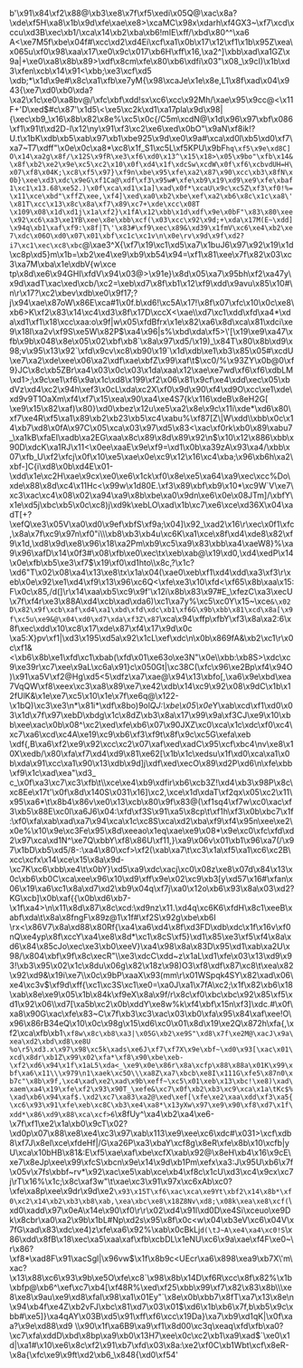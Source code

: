 b'\x91\x84\xf2\x88@\xb3\xe8\x7f\xf5\xedi\x05Q@\xac\x8a?\xde\xf5H\xa8\x1b\x9d\xfe\xae\xe8>\xcaMC\x98x\xdarh\xf4GX3~\xf7\xcd\xccu\xd3B\xec\xb1/\xca\x14\xb2\xba\xb6!mIE\xff/\xbd\x80^^\xa6 A<\xe7M5f\xbe\x04f#\xcc\xd2\xd4Ei\xcf\xa1\x0b\x17\x12\xf1\x1b\x95Z\xea\x065u\xf0\x98\xaa\x17\xe0\x9c\x017\xb6H\xff\x16,\xa2^]\xbb\xad\xa1GZ\x9a|+\xe0\xa8\x8b\x89>\xdf\x8cm\xfe\x80\xb6\xdfi\x03"\x08_\x9cI)\x1b\xd3\xfen\xcb\x14\x91<\xbb;\xe3\xcf\xd5 \xdb;*\x1d\x9e#\x8c\xa1\xfb\xe7yM{\x98\xcaJe\x1e\x8e,L1\x8f\xad\x04\x943{\xe7\xd0\xb0\xda?\xa2\x1c\xe0\xa8bv@/\xfc\xbf\xdd!sx\xc6\xcc\x92Mh/\xae\x95\x9cc@<\x11F+\'D\xed$#c\x87\'\x1d5\\<\xe5\xc2k\xd1\xa17pla\x9d\x98|{\xec\xb9_\x16\x8b\x82\x8e%\xc5\x0c{/C5m\xcdN@\x1d\x96\x97\xbf\x086\xf1\x91\t\xd2D-l\x12\ny\x91\xf3\xc2\xe6\xed\x0bO"\x9aN\xf8ik!?U.t\x1bK\xdb\xb5\xab\x97\xb1\xbe925\x9d\xe0\x9a#\xca\xd0l\xb5\xd0\xf7\xa7~T7\xdff"\x0e\x0c\xa8*\xc8\x1f_S1\xc5L\xf5KPU\x9bF`hq\xf5\x9e\xd8C]O\x14\xa2g\x8f/\x12S\x9fR\xe3\xf6\xd0\x13^\x15\x18>\x05\x9bo"\xfb\x14&\x8f\xb2\xe2\x9e\xc5\xc2\x10\x0f\xd4\x1f\xdcSw\xcdW\x0f\xf6\xcbvdUH=H\x07\xf8\x04K;\xc8\xf5\x97}\xf9n\xbe\x95\xfe\xa2\x87\x90\xcc\xb3\x8fN\x0b}\xee\xd3\xdc\x9eG\xf1Ca@\xdf\xf3\x95w#\xfe\xb9\x19\xd9\xe9\xfe\xbaf1\xc1\x13.68\xe52.)\x0f\xca\xd1\x1a]\xad\x0f*\xcaU\x9c\xc5Z\xf3\xf0!%=\x11\xce\xbd"\xffZ\xee,\xf4]\xed\xa0\xb2\xbe\xef\xa2\xb6\x8c\x1c\xa8\'\x81T\xcc\x13\x8c\x8a\xf7\x89\xc7+\xde\xcc\x08T \x109\x08\x1d\xd1j\x1a\xf2}\x1fA\x12\xbb\x1d\xdf\x9e\x0bF"\x83\x80\xee\x92\xc6\xa3\xe1YB\xee\x8e\xbb\xcf(\x03\xcc\x92\x9d;+\xda\x17M(E~\xdd]\x94q\xb1\xaf\xf9:\x8f|T\'\x83#\xf9\xec\x89&\xd39\x1fmV\xc6\xe4\xb2\xe7\xdc\x06O\xd0\x07\x01\xbf\xc1c\xc1v\n\x0e\rv\x9d\x9f\xd2?i7\xc1\xec\xc8\xbc`@\xae3^X{\xf7\x19\xc1\xd5\xa7\x1buJ6\x97\x92\x19\x1d\xc8p\xd5}m\x1b=\xb2\xe4\xe9\xb9\xb54\x94=\xf1\x81\xee\x7f\x82\x03\xc3\xa7M\xba\x1e\xdbV{w\xce tp\x8d\xe6\x94GHI\xfdV\x94\x03@>\x91e}\x8d\x05\xa7\x95bh\xf2\xa47y\x9d\xadT\xac\xed\xcb/\xc2=\xeb\xd7\x8f\xb1\x12\xf9\xdd\x9avu\x85\x10#\n\r\x17?\xc2\xbev\xdb\xe0\x9f17;?j\x94\xae\x87oW\x86E\xca#1\x0f.b\xd6!\xc5A\x17!\x8f\x07\xfc\x10\x0c\xe8\xb6>K\xf2\x83\x14\xc4\xd3\x8f\x17D\xccX<\xae\\\xd7\xc1\xdd\xfd\xa4*\xda\xd1\xf1\x18\xcc\xaa:o\x9f|w\x05\xfdBfrx\x1e\x82\xa6\x8d\xca\x81\xdci\xe9\x18I\xa2v\xf9S\xe5W\x82P$\xa4\x96|s%\xbd\xda\xf5>\'[\x19\xe9\xa47\xfb\x9b\x048\x8e\x05\x02\xbf\xb8`\x8a\x97\xd5/\x19)_\x84T\x80\x8b\xd9\x98;v\x95\x13\x92`\xfd\x9cv\xc8\xb90\x19`\x1d\xdb\xe1\xb3\x85\x05#\xcdU\xe7\xa2\xde\xee\x06\xa2\xdf\xae\xbfZ\x99\xaf\t$\xc0/%\x93ZY\x0b@0\xf9}JC\x8c\xb5ZBr\xa4\x03\x0c\x03\x1da\xaa\x12\xae\xe7wd\xf6\xf6\xdbLM\xd1>;\x9c\xe1\xf6\x9a\x1c\xd8\x199\xf2\x06\x81\x9cf\xe4\xdd\xec\x05\xbdVz\xd4\xc2\x94h\xef3\x0cL\xda\xc2X\xf0\x9d\x90\xf4\xd9O\xcc\xe1\xde\xd9v9T1OaXm\xf4\xf7\x15\xea\x90\xa4\xe4S7{k\x116\xdeB\x8eH2G[ \xe9\x15\x82\xaf)\x80}\xd0\xbez\x12u\xe5\xa2\x8e\x9c\x11i\xde*\xd6\x80\xf7\xe4R\xf5\xa1\x89\xb2\xb23\xb5\xc4\xabu%\xf87[Z\\|W\xdd\\\xbb\x0c\x14\xb7\xd8\x0fA\x97C\x05\xca\x03\x97\xd5\x83<\xac\xf0rk\xb0\x89\xabu7_\xa1kB\xfaEl\xadb\xa2EG\xaa\x8c\x89\x8d\x89\x92\n$\x10\x12\x886\xbb\x90D\xdcK\xa1RJ\x11<\x0ee\xaaE\x9e\xf9=\xd1\x0b\xa39zA\x93\xa4/\xbb\x07\xfb_U\xf2\xfcj\x0f\x10\xe5\xae\x0e\xc9\x12\x16\xc4\xba;\x96\xb6h\xa2\xbf-]C{i\xd8\x0b\xd4E\x01-\xdd\x1e\xc2H\xae\x9cx\xe0\xe6\x1ck\xf0\x8e\xe5\xa64\xa9\xec\xcc%Do\xde\x88\x8d\xc4\x11Hc<\x99w\x1d80E.\xf3\x89\xbf\xb9\x10*\xc9W`V\xe7\xc3\xac\xc4\x08\x02\xa94\xa9\x8b\xbe\xa0\x9dn\xe6\x0e\x08JTm]/\xbfY\x1e\xd5j\xbc\xb5\x0c\xc8)j\xd9k\xebLO\xad\x1b\xc7\xe6\xce\xd36X\x04\xadT[+?\xefQ\xe3\x05V\xa0\xd0\x9ef\xbfS\xf9a;\x04]\x92_\xad2\x16\r\xec\x0f1\xfc,\x8a\x7f\xc9\x97n\xf0"i\\\xb8\xb3\xb4u\xc6K\xa1\xce\x8f\xd4\xde8\x82\xf9\x1d,\xd8\x9d\xe8\x96\x18\xa2Pm\xb9\xc5\xa9\x83\xbb\xa4\xaeW8}%\xa9\x96\xafD\x14\x0f3#\x08\xfb\xe0\xec\tx\xeb\xab@\x19\xd0,\xd4\xedP\x14\x0e\xfb\xb5\xe3\xf7$\x19\xf0\xd1hto\\\x8c,?\x1c?\xd6"T\x02\x08\xa4\x13\xe8\tx\x1a\x04(\xae0\xeb\xf1\xd4\xdd\xa3\xf3\r\xeb\x0e\x92\xe1\xd4\xf9\x13\x96\xc6Q<\xfe\xe3\x10\xfd<\xf65\x8b\xaa\x15:F\x0c\x85,/d(]\r\x14\xaa\xb5\xc9\x9f\'\x12i\x8b\x83\x97#E_\xfezC\xa3\xecU\x7f\xf4r\xe3\x88A\xd4\xcb\xad\xda6)\xc1\xa7y%\xc5\xc0Y\x15~\xce`&\x02D\x82\x9f\xcb\xaf\xd4\xa1\xbd\xfd\xdc\xb1\xf6G\x9b\xbb\x81\xcd\x8a[\x9f\xc5u\xe9&@\x04\xd0\xd7\xda\xf3Z\x87`\xca\x94\xffp\xfbY\xf3\x8a\xa2:6\x8f\xec\xdd\x10\xc8\x17\xde\x87\xf4\x17\x9d\x0c \xa5:X}pv\xf1|\xd3\x195\xd5a\x92\x1cL\xef\xdc\n\x0b\x869fA&\xb2\xc1\r\x0c\xf1&<\xb6\x8b\xe1\xfd\xc1\xbab(\xfd\x01\xe63o\xe3N"\x0e\\\xbb:\xb8S>\xdc\xc9\xe39r\xc7\xee\x9aL\xc6a\x91}c\x050Gt|\xc38C(\xfc\x96\xe2Bp\xf4\x94O)\x91\xa5V\xf2@Hg\xd5<5\xdfz\xa7\xae@\x94\x13\xbfo[,\xa6\x9e\xbd\xea7VqQW\xf8\xeex\xc3\xa8\x89\xe7\xe42\xdb\x14\xc9\x92\x08\x9dC\x1b\x12fUlK&\x1e\xe7\xc5\x10\x1e\x7f\xe6q@\x122-\x1bQ)\xc3\xe3\n*\x81i*\xdf\x8bo)9ol*QJ:\xbe\x05\x0e*Y\xab\xcd\xf1\xd0\x03\x1d\x7f\x97\xebD\xbdg\x1c\x8dZ\xb3\x8a\x17\x99\x9a\xf3CJ\xe9\x10\xbb\xee\xac\x0b\x08^\xc2\xed\xfe\xb6\x07\x90JXZ\xc0\xca\x1c\xdc\xf0\xc4\xc7\xa6\xcd\xc4A\xe19\xc9\xb6\xf3\xf9t\x8f\x9c\xc5G\xefa\xeb \xdf{,B\xa6\xf2\xe9\x92\xcc\xc2\x07\xaf\xed\xadC\x95\xcf\xbc4\nv\xe8\x10X\xedb/\x80\xfa\xf7\xd4\xd9\x81\xe62[\x1b\x1c\xedsu\x1f\xd0\xca\xa1\x0b\xda\x91\xcc\xa1\x90\x13\xdb\x9d]j\xdf\xed\xecO\x89\xd2P\xd6\n\xfe\xbb\xf9\x1c\xad\xea"\xd3_ c_\x0f\xa3\xc7\xc3\xfb\t\\\xce\xe4\xb9\xdfir\xb6\xcb3Z!\xd4\xb3\x98P\x8c\xc8Ee\x17t\'\x0f\x8d\x140S\x031\x16]\xc2,\xce\x1d\xdaT\xf2qx\x05\xc2\x11\x95\xa6*\t\x8b4\x86v\xe0\x13\xcb\x80\x9f\x83@(\xf1sq4\xf7w\xc0\xac\xf3\xb5\x88E\xc0l\xa6J6\x04:\xfd\xf3S\x91\xa5\x8cp\t\xf1h\xf3\x0b\xbc7\x1f:\xf0\xfa\xab\xad\xa7\x94\xca\x1c\xc8S\xca\xd2\xba\xf9\xf4\x95n\xee\xe2\x0e%\x10\x9e\xc3Fe\x95\x8d\xeeao\x1eq\xae\xe9\x08*\x9e\xc0\xfc\xfd\xd2\x97\xca\xd1N^\xe7Q\xbbY\xf8\x86U\xf11,}\xa9\x06v\x01\xb1\x96\xa7(/\x97\x1bD\xb5\xd5/8-:\xa4\x80\xcf>\xf2(\xab\xa7\t\xc3\x1a\xf5\xa1\xc6\xc2B\xcc\xcfx\x14\xce\x15\x8a\x9d-\xc7K\xc6\xbb\xe4\t\x0bY}\xd5\xa9\xdc\xacj\xc0\x08z\xe8\x07d\x84\x13\x0c\xb6\xb0C\xca\xee\x96\x10\xd9\xff\x9e\x02\xc9\xb3[y\xd57\x16#\xfan\x06\x19\xa6\xc1\x8a\xd7\xd2\xb9\x04q\xf7j\xa0\x12o\xb6\x93\x8a\x03\xd2?KG\xcb]\x0b\xaf{{\x0b\xd6\xb7-\x1f\xa4>\n\x11\x8d\x87\x8c\xcd:\xd9nz\x11.\xd4q\xc6K6\xfdH\x8c1\xeeB\xabf\xda\t\x8a\x8fngF\x89z@1\x1f#\xf2S\x92g\xbe\xb6I \rx<\x86V7\x8a\xd88\x80Rf{\xa4\xa6\xd4\x8f\xd3FD\xdb\xdc\x1f\x16v\xf0 nQ\xe4yp\x8f\xccY\xa4\xe8\x8d*\xc1\x8cS\xf5}\xd1\x85\xe3\xf5\xf4\x8a\xd6\x84\x85cJo\xec\xe3\xb0\xeeV}\xa4\x98\x8a\x83D\x95\xd1\xab\xa2U\x98/\x804\xbf\x9f\x8c\xecR"\\\xe3\xdcC\xdd~z\x1aL\xd1\xfe\x03\x13\xd9\x93!\xb3\x95\x02\x1c\x8du\x06g\x82\x18z\x98)O3\xf8\xdf\x87\xc8\t\xea\x82\x92\xd9&\x19i\xe7\\\x0c\x9bP\xaaX\x93(mm\r\x01WSpqk4SY\x82\xad\x06\xe4\xc3v$\xf9d\xff{\xc1\xc3S\xc1\xe0=\xa0J\xa1\x7fA\xc2;\x1f\x82\xb6\x18\xab\x8e\xe9\x05\x1b\x84k\xf9eX\x8a\x9f/r\x8c\xf0\xbc\xbc\x92\x85\xf5\xd1\x92\x06\\\xd7[\xa5b\xc2\x0b\xddY\xe8w%k\xf4\xbf\x15n\xf3]\xdc.#\x0f\xa8\x90G\xac\xfe\x83~C\x7f\xb3\xc3\xac\x03\xb0\xfa\x95\x84\xaf\xee!O\x96\x86rB34eQ\x10\x0c\x98g\x15\xd6\xc0\x01\x8d\x19\xe2Q\x872h\xfa{,\xf2\xca\xfb\xb1`\xf8w\x8c\xb8\xa3|\x05G\xb2\xe9S"\xd8\x7f\xe2M@\xacJ\x9a\xea\xd2\xbd\xd8\xe8U %o\r5\xd3.x\x97\x98\xc5k\xads\xe6J\xf7\xf7X\x9e\xbf~\xd0\x93[\xac\x01\xcd\x8dr\xb1Z\x99\x02\xfa*\xf8\x90\xbe\xeb-\xf2\xd6\x94\x1f\x1aL5\xda<_\xe9\x0e\x86r\x8a\xcfp\x88\x88a\x01K\x99\xbf\xa6\x11\\\x979\n1\xaek\xc5O\\\xa8Z\xa7\xbcb\xe8I\x111G\xfe5\x87n0\xb7c"\x8b\x9f,\xc4\xad\xe2\xad\x9b\xeff~\xc5\x01\xeb\x13\xbc!\xe8)\xad\xaem\xa4\x19\xfe\xf2\x93\x90T_\xefe&\xc7\x0f\xb2\xb3\xc9\xca\x1a\tKc$%\xad\xb6\x94\xaf$.\xd2\xc7\xa83\xa2@\xed\xef[\xfe\xe2\xaa\xdd\xf3\xa5{\xc6\x93\x91\xfe\xeb\xc8C\xb3\xe4\xa8*\x13yXw\x97\xe9\x90\xf8\xd7\x1f\xdd*\x86\xd9\x88\xca\xcf>6`\x8fUy^\xa4\xb2\xa4\xe6-\x7f\xf1\xe2\x1a\xb0\x9cT\x02?\xd0p\x07\x88\xe8\xe4\xc3\x97\xab\x113\xe9\xee\xc6\xdc#\x031>\xcf\xdb8\xf7J\x8el\xce\xfdeHf|/G\xa26P\xa3\xbaY\xcf8g\x8eR\xfe\x8b\x10\xcfb|yU\xca\x10bHB\x81&:E\xf5\xae\xaf\xbe\xcfX\xab\x92@\x8eH\xb4\x16\x9cE\xe7\x8eJp\xee\x99\xfcS\xbcn\x9e\x14\x9d\xb1Pm\xefx\xa3:J\x95U\xb6\x7f\x05v\x7fs\xbbf~rv*\x92\xac\xe5\xab\xce\xb4\xf8c\x1cU\xd3\xc4\x9cx\xc7j\rT\x16%\x1c;\x8c\xaf3w"\t\xae\xc3\x91\x97x\xc6xAb\xc0?\xfe\xa8p\xee\x9dr\x9d\xe2`\x93\x15T\xf6\xac\xca\xe9Yt\xbf2\x14\x8b*\xf0\xc2\x14\xb2\xb3\xb8\xab,\xea\xbc\xe8\x18Z8Nv\xd8;\x08k\xea\xe8\xcf(`\xd0\xadd\x97\x0eA\x14e\x90\xf0\r\r\x02\xd4\x91l\xd0D\xe4Si\xceuo\xe9Dk\x8cbr\xa0\xa2\x9b\x1bL#Np\xd2s\x95\x8f\x0c<w\x04\xb3eV\xc6\x04V\x7fG\xad\x83\xdc\xe4)z\xfe\xa6\x92%\xab\x0cBkLj`d(\tJ~A\xe4\xa4\xc0!S`\x86\xdd\x8fB\x18\xec\xa5\xaa\xaf\xfb\xcbDL\x1eNU\xc6\x9a\xae\xf4F\xe0~\r\x86?\xf8*\xad8F\x91\xacSgl|\x96vw$\x1f\x8b9c<UEcr\xa6\x898\xea9\xb7X\'m\xac?\x13\x88\xc6\x93\x9b\xe5O\xfe\xc8`\x98\x8b\x14D\xf6R\xcc\x8f\x82%\x1b\xbfp@\xb6^\xef\xc7\xb4[\xf48R%\xed\xf25\xbb\x99\xf7\x82\x83\x8b\\\xe8\xe8\x9au\xe9\xd8\xfaI\x98\xa1\x01Ey"`\x8e\x0b\xbb7\x8fT\xa7\x13\x8e\n\x94\xb4f\xe4Z\xb2vFJ\xbc\x81\xd7\x03\x01$\xd6\x1b\xb6\x7f,b\xb5\x9c\xbb#\xe5]}\xa4qAY\x03B\xd5\x91\xff\xf6\xcc\x19Da}\xa7\xb9\xd1qK|\x0f\xaa?\x9e\xd88\xd9 \\\x90\x1f\xa6B9\xa9\xf1\x8d00\xc3q\xeaq\xfd\xfb\xa0?\xc7\xfa\xddD\xbd\x8bp\xa9\xb0\x13H7\xee\x0c\xc2\xb1\xa9\xad$`\xe0\x1d|\xa1#\x10\xe6\x8c\xf2\x91\xb7\xfd\x03\x8a:\xe2\xf0C\xb1Wbt\xcf\x8eR-\x8a{\xfc\xe9\x9ft\xd2\xb6_\x848{\xd0\xf54'